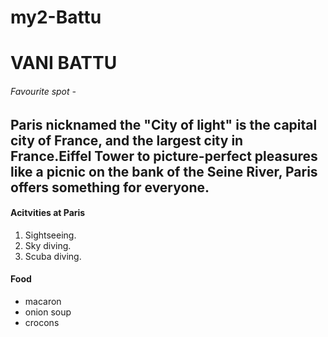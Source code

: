 # my2-Battu 
# VANI BATTU
###### Favourite spot - 
Paris nicknamed the **"City of light"** is the capital city of France, and the largest city in France.**Eiffel Tower** to picture-perfect pleasures like a picnic on the bank of the Seine River, Paris offers something for everyone. 
---
#### Acitvities at Paris
1. Sightseeing.
2. Sky diving.
3. Scuba diving.
#### Food 
- macaron
- onion soup
- crocons
